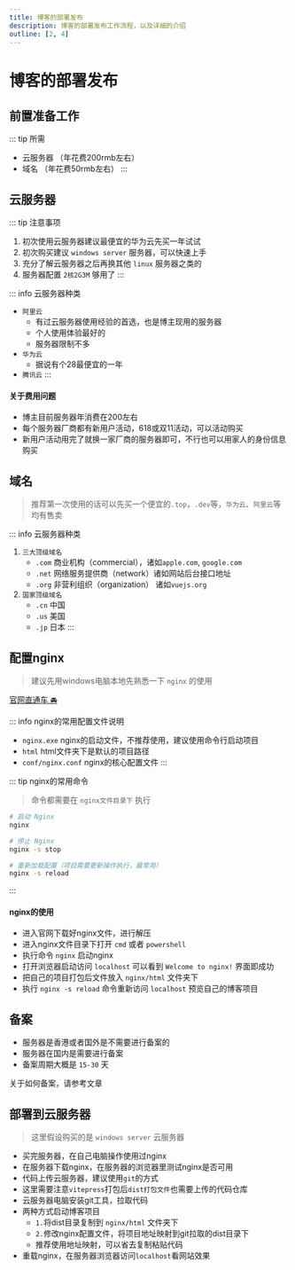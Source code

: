 ```yaml
---
title: 博客的部署发布
description: 博客的部署发布工作流程，以及详细的介绍
outline: [2, 4]
---
```


# 博客的部署发布

## 前置准备工作

::: tip 所需
- 云服务器 （年花费200rmb左右）
- 域名 （年花费50rmb左右）
:::

## 云服务器

::: tip 注意事项
1. 初次使用云服务器建议最便宜的华为云先买一年试试
2. 初次购买建议 `windows server` 服务器，可以快速上手
3. 充分了解云服务器之后再换其他 `linux` 服务器之类的
3. 服务器配置 `2核2G3M` 够用了
:::

::: info 云服务器种类
- `阿里云`
    - 有过云服务器使用经验的首选，也是博主现用的服务器
    - 个人使用体验最好的
    - 服务器限制不多
- `华为云`
    - 据说有个28最便宜的一年
- `腾讯云`
:::

#### 关于费用问题
- 博主目前服务器年消费在200左右
- 每个服务器厂商都有新用户活动，618或双11活动，可以活动购买
- 新用户活动用完了就换一家厂商的服务器即可，不行也可以用家人的身份信息购买

## 域名

> 推荐第一次使用的话可以先买一个便宜的`.top`，`.dev`等，`华为云`、`阿里云`等均有售卖

::: info 云服务器种类
1. `三大顶级域名`
    - `.com` 商业机构（commercial），诸如`apple.com`, `google.com`
    - `.net` 网络服务提供商（network）诸如网站后台接口地址
    - `.org` 非营利组织（organization） 诸如`vuejs.org`
2. `国家顶级域名`
    - `.cn` 中国
    - `.us` 美国
    - `.jp` 日本
:::

## 配置nginx

> 建议先用windows电脑本地先熟悉一下 `nginx` 的使用

[官网直通车 🚘](https://nginx.org/en/)

::: info nginx的常用配置文件说明
- `nginx.exe` nginx的启动文件，不推荐使用，建议使用命令行启动项目
- `html` html文件夹下是默认的项目路径
- `conf/nginx.conf` nginx的核心配置文件
:::

::: tip nginx的常用命令

> 命令都需要在 `nginx文件目录下` 执行

```bash
# 启动 Nginx
nginx

# 停止 Nginx
nginx -s stop

# 重新加载配置（项目需要更新操作执行，最常用）
nginx -s reload
```
:::

#### nginx的使用
- 进入官网下载好nginx文件，进行解压
- 进入nginx文件目录下打开 `cmd` 或者 `powershell`
- 执行命令 `nginx` 启动nginx
- 打开浏览器启动访问 `localhost` 可以看到 `Welcome to nginx!` 界面即成功
- 把自己的项目打包后文件放入 `nginx/html` 文件夹下
- 执行 `nginx -s reload` 命令重新访问 `localhost` 预览自己的博客项目

## 备案

- 服务器是香港或者国外是不需要进行备案的
- 服务器在国内是需要进行备案
- 备案周期大概是 `15-30` 天

关于如何备案，请参考文章

## 部署到云服务器

> 这里假设购买的是 `windows server` 云服务器

- 买完服务器，在自己电脑操作使用过nginx
- 在服务器下载nginx，在服务器的浏览器里测试nginx是否可用
- 代码上传云服务器，建议使用`git`的方式
- 这里需要注意`vitepress`打包后`dist打包文件`也需要上传的代码仓库
- 云服务器电脑安装git工具，拉取代码
- 两种方式启动博客项目
    - `1.`将dist目录复制到 `nginx/html` 文件夹下
    - `2.`修改nginx配置文件，将项目地址映射到git拉取的dist目录下
    - 推荐使用地址映射，可以省去复制粘贴代码
- 重载nginx，在服务器浏览器访问`localhost`看网站效果